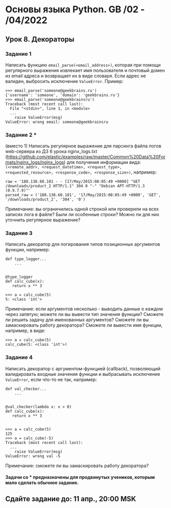# Основы языка Python. GB /02 - /04/2022 
## Урок 8. Декораторы

### Задание 1
Написать функцию `email_parse(<email_address>)`, которая при помощи регулярного выражения извлекает имя пользователя и почтовый домен из email адреса и возвращает их в виде словаря. Если адрес не валиден, выбросить исключение `ValueError`. Пример:   
```
>>> email_parse('someone@geekbrains.ru')
{'username': 'someone', 'domain': 'geekbrains.ru'}
>>> email_parse('someone@geekbrainsru')
Traceback (most recent call last):
  File "<stdin>", line 1, in <module>
  ...
    raise ValueError(msg)
ValueError: wrong email: someone@geekbrainsru
```  

### Задание 2 \*
(вместо 1)
Написать регулярное выражение для парсинга файла логов web-сервера из ДЗ 6 урока nginx_logs.txt (https://github.com/elastic/examples/raw/master/Common%20Data%20Formats/nginx_logs/nginx_logs) для получения информации вида: `(<remote_addr>, <request_datetime>, <request_type>, <requested_resource>, <response_code>, <response_size>)`, например:
```
raw = '188.138.60.101 - - [17/May/2015:08:05:49 +0000] "GET /downloads/product_2 HTTP/1.1" 304 0 "-" "Debian APT-HTTP/1.3 (0.9.7.9)"'
parsed_raw = ('188.138.60.101', '17/May/2015:08:05:49 +0000', 'GET', '/downloads/product_2', '304', '0')
```
Примечание: вы ограничились одной строкой или проверили на всех записях лога в файле? Были ли особенные строки? Можно ли для них уточнить регулярное выражение?

### Задание 3
Написать декоратор для логирования типов позиционных аргументов функции, например:  
```
def type_logger...
    ...


@type_logger
def calc_cube(x):
   return x ** 3

>>> a = calc_cube(5)
5: <class 'int'>
``` 

Примечание: если аргументов несколько - выводить данные о каждом через запятую; можете ли вы вывести тип значения функции? Сможете ли решить задачу для именованных аргументов? Сможете ли вы замаскировать работу декоратора? Сможете ли вывести имя функции, например, в виде:  
```
>>> a = calc_cube(5)
calc_cube(5: <class 'int'>)
```

### Задание 4
Написать декоратор с аргументом-функцией (callback), позволяющий валидировать входные значения функции и выбрасывать исключение `ValueError`, если что-то не так, например:
```
def val_checker...
    ...


@val_checker(lambda x: x > 0)
def calc_cube(x):
   return x ** 3


>>> a = calc_cube(5)
125
>>> a = calc_cube(-5)
Traceback (most recent call last):
  ...
    raise ValueError(msg)
ValueError: wrong val -5
``` 
Примечание: сможете ли вы замаскировать работу декоратора?

#### Задачи со * предназначены для продвинутых учеников, которым мало сделать обычное задание.

## Сдайте задание до: 11 апр., 20:00 MSK
